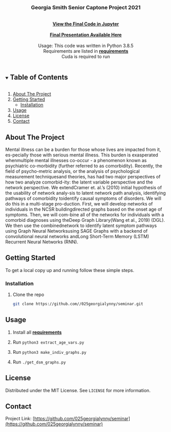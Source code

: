 
<br />
<p align="center">
  <a href="https://github.com//025georgialynny/seminar">
  </a>

  <h3 align="center">Georgia Smith Senior Captone Project 2021</h3>

  <p align="center">
    <br />
    <a href="https://github.com//025georgialynny/seminar/present.ipynb"><strong>View the Final Code in Jupyter</strong></a>
    <br />
      <br />
    <a href="
  https://docs.google.com/presentation/d/1A_M0flqeaVUBLYcDWxXpWqazK4LhR_cObaeh_lXm0Ao/edit?usp=sharing"><strong>Final Presentation Available Here</strong></a>
    <br />
    <br />
     Usage: This code was written in Python 3.8.5
    <br />
     Requirements are listed in <a href="/requirements"><strong>requirements</strong></a>
    <br />
     Cuda is required to run
  </p>
</p>



<!-- TABLE OF CONTENTS -->
<details open="open">
  <summary><h2 style="display: inline-block">Table of Contents</h2></summary>
  <ol>
    <li>
      <a href="#about-the-project">About The Project</a>
    </li>
    <li>
      <a href="#getting-started">Getting Started</a>
      <ul>
        <li><a href="#installation">Installation</a></li>
      </ul>
    </li>
    <li><a href="#usage">Usage</a></li>
    <li><a href="#license">License</a></li>
    <li><a href="#contact">Contact</a></li>
  </ol>
</details>



<!-- ABOUT THE PROJECT -->
## About The Project
Mental illness can be a burden for those whose lives are impacted from it, es-pecially those with serious mental illness. This burden is exasperated whenmultiple mental illnesses co-occur - a phenomenon known as psychiatric co-morbidity (further referred to as comorbidity). Recently, the field of psycho-metric analysis,  or the analysis of psychological measurement techniquesand theories, has had two major perspectives of how two analyze comorbid-ity:  the latent variable perspective and the network perspective.  We extendCramer et.  al.’s (2010) initial hypothesis of the usability of network analy-sis to latent network path analysis, identifying pathways of comorbidity toidentify causal symptoms of disorders. We will do this in a multi-stage pro-duction. First, we will develop networks of individuals in the NCSR buildingdirected graphs based on the onset age of symptoms.  Then, we will com-bine all of the networks for individuals with a comorbid diagnoses using theDeep Graph Library(Wang et al., 2019) (DGL). We then use the combinednetwork to identify latent symptom pathways using Graph Neural Networksusing SAGE Graphs with a backend of convolutional neural networks andLong Short-Term Memory (LSTM) Recurrent Neural Networks (RNN).

<!-- GETTING STARTED -->
## Getting Started

To get a local copy up and running follow these simple steps.



### Installation

1. Clone the repo
   ```sh
   git clone https://github.com//025georgialynny/seminar.git
   ```




<!-- USAGE EXAMPLES -->
## Usage
1. Install all <a href="/requirements"><strong>requirements</strong></a>

2. Run ```python3 extract_age_vars.py```

3. Run ```python3 make_indiv_graphs.py```

4. Run ```./get_dsm_graphs.py```






<!-- LICENSE -->
## License

Distributed under the MIT License. See `LICENSE` for more information.



<!-- CONTACT -->
## Contact


Project Link: [https://github.com/025georgialynny/seminar](https://github.com/025georgialynny/seminar)
